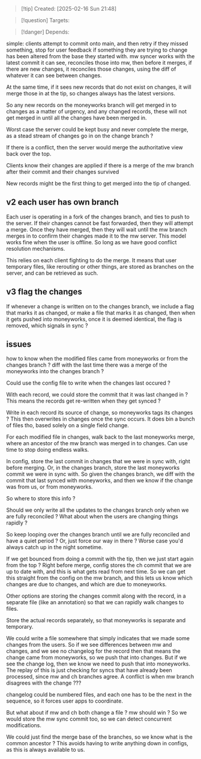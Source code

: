 
>[!tip] Created: [2025-02-16 Sun 21:48]

>[!question] Targets: 

>[!danger] Depends: 

simple:
clients attempt to commit onto main, and then retry if they missed something, stop for user feedback if something they are trying to change has been altered from the base they started with.
mw syncer works with the latest commit it can see, reconciles those into mw, then before it merges, if there are new changes, it reconciles those changes, using the diff of whatever it can see between changes.

At the same time, if it sees new records that do not exist on changes, it will merge those in at the tip, so changes always has the latest versions.

So any new records on the moneyworks branch will get merged in to changes as a matter of urgency, and any changed records, these will not get merged in until all the changes have been merged in.

Worst case the server could be kept busy and never complete the merge, as a stead stream of changes go in on the change branch ?

If there is a conflict, then the server would merge the authoritative view back over the top.

Clients know their changes are applied if there is a merge of the mw branch after their commit and their changes survived

New records might be the first thing to get merged into the tip of changed.


## v2 each user has own branch
Each user is operating in a fork of the changes branch, and ties to push to the server.  If their changes cannot be fast forwarded, then they will attempt a merge.  Once they have merged, then they will wait until the mw branch merges in to confirm their changes made it to the mw server.  This model works fine when the user is offline.  So long as we have good conflict resolution mechanisms.

This relies on each client fighting to do the merge.  It means that user temporary files, like rerouting or other things, are stored as branches on the server, and can be retrieved as such.

## v3 flag the changes
If whenever a change is written on to the changes branch, we include a flag that marks it as changed, or make a file that marks it as changed, then when it gets pushed into moneyworks, once it is deemed identical, the flag is removed, which signals in sync ?

## issues
how to know when the modified files came from moneyworks or from the changes branch ?
diff with the last time there was a merge of the moneyworks into the changes branch ?

Could use the config file to write when the changes last occured ?

With each record, we could store the commit that it was last changed in ?
This means the records get re-written when they get synced ?

Write in each record its source of change, so moneyworks tags its changes ?  This then overwrites in changes once the sync occurs.  It does bin a bunch of files tho, based solely on a single field change.

For each modified file in changes, walk back to the last moneyworks merge, where an ancestor of the mw branch was merged in to changes.  Can use time to stop doing endless walks.

In config, store the last commit in changes that we were in sync with, right before merging.
Or, in the changes branch, store the last moneyworks commit we were in sync with.
So given the changes branch, we diff with the commit that last synced with moneyworks, and then we know if the change was from us, or from moneyworks.

So where to store this info ?

Should we only write all the updates to the changes branch only when we are fully reconciled ?  What about when the users are changing things rapidly ?

So keep looping over the changes branch until we are fully reconciled and have a quiet period ?
Or, just force our way in there ?  Worse case you'd always catch up in the night sometime.

If we get bounced from doing a commit with the tip, then we just start again from the top ?
Right before merge, config stores the ch commit that we are up to date with, and this is what gets read from next time.  So we can get this straight from the config on the mw branch, and this lets us know which changes are due to changes, and which are due to moneyworks.

Other options are storing the changes commit along with the record, in a separate file (like an annotation) so that we can rapidly walk changes to files. 

Store the actual records separately, so that moneyworks is separate and temporary.

We could write a file somewhere that simply indicates that we made some changes from the users.   So if we see differences between mw and changes, and we see no changelog for the record then that means the change came from moneyworks, so we push that into changes.  But if we see the change log, then we know we need to push that into moneyworks.  The replay of this is just checking for syncs that have already been processed, since mw and ch branches agree.  A conflict is when mw branch disagrees with the change ???

changelog could be numbered files, and each one has to be the next in the sequence, so it forces user apps to coordinate.

But what about if mw and ch both change a file ?  mw should win ?  So we would store the mw sync commit too, so we can detect concurrent modifications.

We could just find the merge base of the branches, so we know what is the common ancestor ?  This avoids having to write anything down in configs, as this is always available to us.  